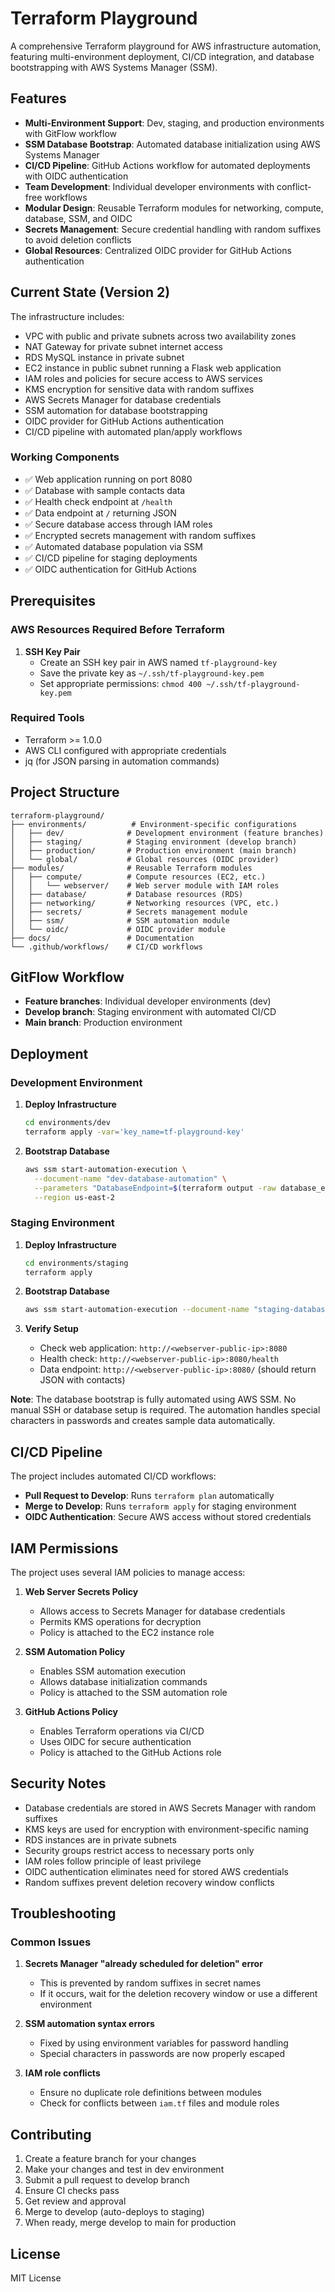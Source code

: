 # Terraform Playground

A comprehensive Terraform playground for AWS infrastructure automation, featuring multi-environment deployment, CI/CD integration, and database bootstrapping with AWS Systems Manager (SSM).

## Features

- **Multi-Environment Support**: Dev, staging, and production environments with GitFlow workflow
- **SSM Database Bootstrap**: Automated database initialization using AWS Systems Manager
- **CI/CD Pipeline**: GitHub Actions workflow for automated deployments with OIDC authentication
- **Team Development**: Individual developer environments with conflict-free workflows
- **Modular Design**: Reusable Terraform modules for networking, compute, database, SSM, and OIDC
- **Secrets Management**: Secure credential handling with random suffixes to avoid deletion conflicts
- **Global Resources**: Centralized OIDC provider for GitHub Actions authentication

## Current State (Version 2)

The infrastructure includes:

- VPC with public and private subnets across two availability zones
- NAT Gateway for private subnet internet access
- RDS MySQL instance in private subnet
- EC2 instance in public subnet running a Flask web application
- IAM roles and policies for secure access to AWS services
- KMS encryption for sensitive data with random suffixes
- AWS Secrets Manager for database credentials
- SSM automation for database bootstrapping
- OIDC provider for GitHub Actions authentication
- CI/CD pipeline with automated plan/apply workflows

### Working Components

- ✅ Web application running on port 8080
- ✅ Database with sample contacts data
- ✅ Health check endpoint at `/health`
- ✅ Data endpoint at `/` returning JSON
- ✅ Secure database access through IAM roles
- ✅ Encrypted secrets management with random suffixes
- ✅ Automated database population via SSM
- ✅ CI/CD pipeline for staging deployments
- ✅ OIDC authentication for GitHub Actions

## Prerequisites

### AWS Resources Required Before Terraform

1. **SSH Key Pair**
   - Create an SSH key pair in AWS named `tf-playground-key`
   - Save the private key as `~/.ssh/tf-playground-key.pem`
   - Set appropriate permissions: `chmod 400 ~/.ssh/tf-playground-key.pem`

### Required Tools

- Terraform >= 1.0.0
- AWS CLI configured with appropriate credentials
- jq (for JSON parsing in automation commands)

## Project Structure

```
terraform-playground/
├── environments/          # Environment-specific configurations
│   ├── dev/              # Development environment (feature branches)
│   ├── staging/          # Staging environment (develop branch)
│   ├── production/       # Production environment (main branch)
│   └── global/           # Global resources (OIDC provider)
├── modules/              # Reusable Terraform modules
│   ├── compute/          # Compute resources (EC2, etc.)
│   │   └── webserver/    # Web server module with IAM roles
│   ├── database/         # Database resources (RDS)
│   ├── networking/       # Networking resources (VPC, etc.)
│   ├── secrets/          # Secrets management module
│   ├── ssm/              # SSM automation module
│   └── oidc/             # OIDC provider module
├── docs/                 # Documentation
└── .github/workflows/    # CI/CD workflows
```

## GitFlow Workflow

- **Feature branches**: Individual developer environments (dev)
- **Develop branch**: Staging environment with automated CI/CD
- **Main branch**: Production environment

## Deployment

### Development Environment

1. **Deploy Infrastructure**

   ```bash
   cd environments/dev
   terraform apply -var='key_name=tf-playground-key'
   ```

2. **Bootstrap Database**

   ```bash
   aws ssm start-automation-execution \
     --document-name "dev-database-automation" \
     --parameters "DatabaseEndpoint=$(terraform output -raw database_endpoint | sed 's/:3306$//'),DatabaseName=$(terraform output -raw database_name),DatabaseUsername=$(aws secretsmanager get-secret-value --secret-id /tf-playground/dev/database/credentials-$(terraform output -raw random_suffix) --region us-east-2 --query SecretString --output text | jq -r '.username'),DatabasePassword=$(aws secretsmanager get-secret-value --secret-id /tf-playground/dev/database/credentials-$(terraform output -raw random_suffix) --region us-east-2 --query SecretString --output text | jq -r '.password'),InstanceId=$(terraform output -raw webserver_instance_id),AutomationAssumeRole=$(aws iam get-role --role-name dev-ssm-automation-role --query 'Role.Arn' --output text)" \
     --region us-east-2
   ```

### Staging Environment

1. **Deploy Infrastructure**

   ```bash
   cd environments/staging
   terraform apply
   ```

2. **Bootstrap Database**

   ```bash
   aws ssm start-automation-execution --document-name "staging-database-automation" --parameters "DatabaseEndpoint=$(terraform output -raw database_endpoint | sed 's/:3306$//'),DatabaseName=$(terraform output -raw database_name),DatabaseUsername=$(aws secretsmanager get-secret-value --secret-id /tf-playground/staging/database/credentials-$(terraform output -raw random_suffix) --region us-east-2 --query SecretString --output text | jq -r '.username'),DatabasePassword=\"$(aws secretsmanager get-secret-value --secret-id /tf-playground/staging/database/credentials-$(terraform output -raw random_suffix) --region us-east-2 --query SecretString --output text | jq -r '.password')\",InstanceId=$(terraform output -raw webserver_instance_id),AutomationAssumeRole=$(aws iam get-role --role-name staging-ssm-automation-role --query 'Role.Arn' --output text)" --region us-east-2
   ```

3. **Verify Setup**

   - Check web application: `http://<webserver-public-ip>:8080`
   - Health check: `http://<webserver-public-ip>:8080/health`
   - Data endpoint: `http://<webserver-public-ip>:8080/` (should return JSON with contacts)

**Note**: The database bootstrap is fully automated using AWS SSM. No manual SSH or database setup is required. The automation handles special characters in passwords and creates sample data automatically.

## CI/CD Pipeline

The project includes automated CI/CD workflows:

- **Pull Request to Develop**: Runs `terraform plan` automatically
- **Merge to Develop**: Runs `terraform apply` for staging environment
- **OIDC Authentication**: Secure AWS access without stored credentials

## IAM Permissions

The project uses several IAM policies to manage access:

1. **Web Server Secrets Policy**
   - Allows access to Secrets Manager for database credentials
   - Permits KMS operations for decryption
   - Policy is attached to the EC2 instance role

2. **SSM Automation Policy**
   - Enables SSM automation execution
   - Allows database initialization commands
   - Policy is attached to the SSM automation role

3. **GitHub Actions Policy**
   - Enables Terraform operations via CI/CD
   - Uses OIDC for secure authentication
   - Policy is attached to the GitHub Actions role

## Security Notes

- Database credentials are stored in AWS Secrets Manager with random suffixes
- KMS keys are used for encryption with environment-specific naming
- RDS instances are in private subnets
- Security groups restrict access to necessary ports only
- IAM roles follow principle of least privilege
- OIDC authentication eliminates need for stored AWS credentials
- Random suffixes prevent deletion recovery window conflicts

## Troubleshooting

### Common Issues

1. **Secrets Manager "already scheduled for deletion" error**
   - This is prevented by random suffixes in secret names
   - If it occurs, wait for the deletion recovery window or use a different environment

2. **SSM automation syntax errors**
   - Fixed by using environment variables for password handling
   - Special characters in passwords are now properly escaped

3. **IAM role conflicts**
   - Ensure no duplicate role definitions between modules
   - Check for conflicts between `iam.tf` files and module roles

## Contributing

1. Create a feature branch for your changes
2. Make your changes and test in dev environment
3. Submit a pull request to develop branch
4. Ensure CI checks pass
5. Get review and approval
6. Merge to develop (auto-deploys to staging)
7. When ready, merge develop to main for production

## License

MIT License
